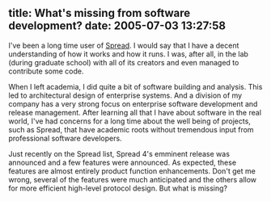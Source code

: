 title: What's missing from software development?
date: 2005-07-03 13:27:58
---

<p>I've been a long time user of <a href="http://www.spread.org/">Spread</a>.  I would say that I have a decent understanding of how it works and how it runs.  I was, after all, in the lab (during graduate school) with all of its creators and even managed to contribute some code.</p>  <p>When I left academia, I did quite a bit of software building and analysis.  This led to architectural design of enterprise systems.  And a division of my company has a very strong focus on enterprise software development and release management.  After learning all that I have about software in the real world, I've had concerns for a long time about the well being of projects, such as Spread, that have academic roots without tremendous input from professional software developers.</p>  <p>Just recently on the Spread list, Spread 4's emminent release was announced and a few features were announced.  As expected, these features are almost entirely product function enhancements.  Don't get me wrong, several of the features were much anticipated and the others allow for more efficient high-level protocol design.  But what is missing?</p> 
